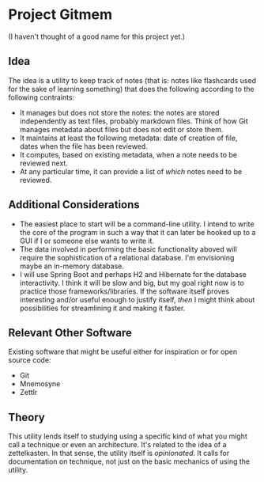 # Project Gitmem

(I haven't thought of a good name for this project yet.)

## Idea

The idea is a utility to keep track of notes (that is: notes like flashcards used for the sake of learning something) that does the following according to the following contraints:
* It  manages but does not store the notes: the notes are stored independently as text files, probably markdown files. Think of how Git manages metadata about files but does not edit or store them.
* It maintains at least the following metadata: date of creation of file, dates when the file has been reviewed.
* It computes, based on existing metadata, when a note needs to be reviewed next.
* At any particular time, it can provide a list of *which* notes need to be reviewed.

## Additional Considerations

* The easiest place to start will be a command-line utility. I intend to write the core of the program in such a way that it can later be hooked up to a GUI if I or someone else wants to write it.
* The data involved in performing the basic functionality aboved will require the sophistication of a relational database. I'm envisioning maybe an in-memory database.
* I will use Spring Boot and perhaps H2 and Hibernate for the database interactivity. I think it will be slow and big, but my goal right now is to practice those frameworks/libraries. If the software itself proves interesting and/or useful enough to justify itself, *then* I might think about possibilities for streamlining it and making it faster.

## Relevant Other Software

Existing software that might be useful either for inspiration or for open source code:
* Git
* Mnemosyne
* Zettlr

## Theory

This utility lends itself to studying using a specific kind of what you might call a technique or even an architecture. It's related to the idea of a zettelkasten. In that sense, the utility itself is _opinionated_. It calls for documentation on technique, not just on the basic mechanics of using the utility.
